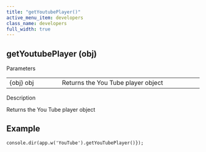 ```yaml
---
title: "getYoutubePlayer()"
active_menu_item: developers
class_name: developers
full_width: true
---
```



## getYoutubePlayer (obj)

Parameters

<table>
<tr>
<td width="169">
{obj} obj

</td>
<td width="17">
</td>
<td width="694">
Returns the You Tube player object

</td>
</tr>
</table>

Description

Returns the You Tube player object

## Example

    console.dir(app.w('YouTube').getYouTubePlayer()});
   

